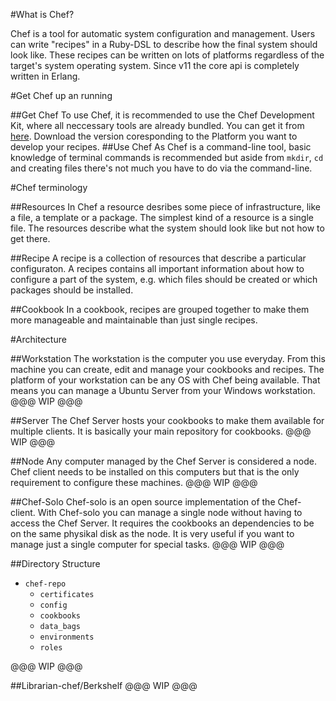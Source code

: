 

#What is Chef?

Chef is a tool for automatic system configuration and management. Users can write "recipes" in a Ruby-DSL to describe how the final system should look like. These recipes can be written on lots of platforms regardless of the target's system operating system. Since v11 the core api is completely written in Erlang. 

#Get Chef up an running

##Get Chef
To use Chef, it is recommended to use the Chef Development Kit, where all neccessary tools are already bundled.
You can get it from [here](https://downloads.chef.io/chef-dk/). Download the version coresponding to the Platform you want to develop your recipes.
##Use Chef
As Chef is a command-line tool, basic knowledge of terminal commands is recommended but aside from `mkdir`, `cd` and creating files there's not much you have to do via the command-line. 

#Chef terminology

##Resources
In Chef a resource desribes some piece of infrastructure, like a file, a template or a package.
The simplest kind of a resource is a single file. The resources describe what the system should look like but not how to get there.

##Recipe
A recipe is a collection of resources that describe a particular configuraton. A recipes contains all important information about how to configure a part of the system, e.g. which files should be created or which packages should be installed.

##Cookbook
In a cookbook, recipes are grouped together to make them more manageable and maintainable than just single recipes.

#Architecture

##Workstation
The workstation is the computer you use everyday. From this machine you can create, edit and manage your cookbooks and recipes. The platform of your workstation can be any OS with Chef being available. That means you can manage a Ubuntu Server from your Windows workstation.
@@@ WIP @@@

##Server
The Chef Server hosts your cookbooks to make them available for multiple clients. It is basically your main repository for cookbooks.
@@@ WIP @@@

##Node
Any computer managed by the Chef Server is considered a node. Chef client needs to be installed on this computers but that is the only requirement to configure these machines.
@@@ WIP @@@

##Chef-Solo
Chef-solo is an open source implementation of the Chef-client. With Chef-solo you can manage a single node without having to access the Chef Server. It requires the cookbooks an dependencies to be on the same physikal disk as the node. It is very useful if you want to manage just a single computer for special tasks.
@@@ WIP @@@

##Directory Structure
  - `chef-repo`
    - `certificates`
    - `config`
    - `cookbooks`
    - `data_bags`
    - `environments`
    - `roles`
  
@@@ WIP @@@

##Librarian-chef/Berkshelf
@@@ WIP @@@

